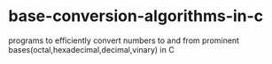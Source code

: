 # base-conversion-algorithms-in-c
programs to efficiently convert numbers to and from prominent bases(octal,hexadecimal,decimal,vinary) in C
